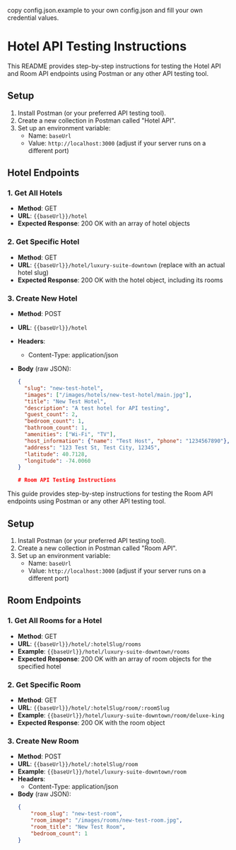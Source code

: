 copy config.json.example to your own config.json and fill your own credential values.

# Hotel API Testing Instructions

This README provides step-by-step instructions for testing the Hotel API and Room API endpoints using Postman or any other API testing tool.

## Setup

1. Install Postman (or your preferred API testing tool).
2. Create a new collection in Postman called "Hotel API".
3. Set up an environment variable:
    - Name: `baseUrl`
    - Value: `http://localhost:3000` (adjust if your server runs on a different port)

## Hotel Endpoints

### 1. Get All Hotels

-   **Method**: GET
-   **URL**: `{{baseUrl}}/hotel`
-   **Expected Response**: 200 OK with an array of hotel objects

### 2. Get Specific Hotel

-   **Method**: GET
-   **URL**: `{{baseUrl}}/hotel/luxury-suite-downtown` (replace with an actual hotel slug)
-   **Expected Response**: 200 OK with the hotel object, including its rooms

### 3. Create New Hotel

-   **Method**: POST
-   **URL**: `{{baseUrl}}/hotel`
-   **Headers**:
    -   Content-Type: application/json
-   **Body** (raw JSON):

    ```json
    {
      "slug": "new-test-hotel",
      "images": ["/images/hotels/new-test-hotel/main.jpg"],
      "title": "New Test Hotel",
      "description": "A test hotel for API testing",
      "guest_count": 2,
      "bedroom_count": 1,
      "bathroom_count": 1,
      "amenities": ["Wi-Fi", "TV"],
      "host_information": {"name": "Test Host", "phone": "1234567890"},
      "address": "123 Test St, Test City, 12345",
      "latitude": 40.7128,
      "longitude": -74.0060
    }

    # Room API Testing Instructions
    ```

This guide provides step-by-step instructions for testing the Room API endpoints using Postman or any other API testing tool.

## Setup

1. Install Postman (or your preferred API testing tool).
2. Create a new collection in Postman called "Room API".
3. Set up an environment variable:
    - Name: `baseUrl`
    - Value: `http://localhost:3000` (adjust if your server runs on a different port)

## Room Endpoints

### 1. Get All Rooms for a Hotel

-   **Method**: GET
-   **URL**: `{{baseUrl}}/hotel/:hotelSlug/rooms`
-   **Example**: `{{baseUrl}}/hotel/luxury-suite-downtown/rooms`
-   **Expected Response**: 200 OK with an array of room objects for the specified hotel

### 2. Get Specific Room

-   **Method**: GET
-   **URL**: `{{baseUrl}}/hotel/:hotelSlug/room/:roomSlug`
-   **Example**: `{{baseUrl}}/hotel/luxury-suite-downtown/room/deluxe-king`
-   **Expected Response**: 200 OK with the room object

### 3. Create New Room

-   **Method**: POST
-   **URL**: `{{baseUrl}}/hotel/:hotelSlug/room`
-   **Example**: `{{baseUrl}}/hotel/luxury-suite-downtown/room`
-   **Headers**:
    -   Content-Type: application/json
-   **Body** (raw JSON):
    ```json
    {
        "room_slug": "new-test-room",
        "room_image": "/images/rooms/new-test-room.jpg",
        "room_title": "New Test Room",
        "bedroom_count": 1
    }
    ```
